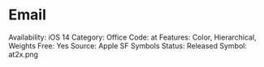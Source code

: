 # Email

Availability: iOS 14
Category: Office
Code: at
Features: Color, Hierarchical, Weights
Free: Yes
Source: Apple SF Symbols
Status: Released
Symbol: at2x.png
